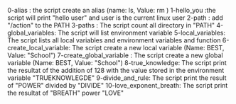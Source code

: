 0-alias : the script create an alias (name: ls, Value: rm )
1-hello_you :the script will print "hello user" and user is the current linux user
2-path : add "/action" to the PATH
3-paths : The script count all directory in "PATH"
4-global_variables: The script will list environment variable
5-local_variables: The script lists all local variables and environment variables and function
6-create_local_variable: The script create a new local variable (Name: BEST, Value: "School")
7-create_global_variable : The script create a new global variable (Name: BEST, Value: "School")
8-true_knowledge: The script print the resultat of the addition of 128 with the value stored in the environment variable "TRUEKNOWLEGDE"
9-divide_and_rule: The script print the result of "POWER" divided by "DIVIDE"
10-love_exponent_breath: The script print the resultat of "BREATH" power "LOVE"
